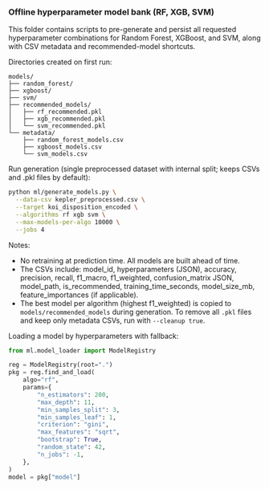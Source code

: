 ### Offline hyperparameter model bank (RF, XGB, SVM)

This folder contains scripts to pre-generate and persist all requested hyperparameter combinations for Random Forest, XGBoost, and SVM, along with CSV metadata and recommended-model shortcuts.

Directories created on first run:

```
models/
├── random_forest/
├── xgboost/
├── svm/
├── recommended_models/
│   ├── rf_recommended.pkl
│   ├── xgb_recommended.pkl
│   └── svm_recommended.pkl
└── metadata/
    ├── random_forest_models.csv
    ├── xgboost_models.csv
    └── svm_models.csv
```

Run generation (single preprocessed dataset with internal split; keeps CSVs and .pkl files by default):

```bash
python ml/generate_models.py \
  --data-csv kepler_preprocessed.csv \
  --target koi_disposition_encoded \
  --algorithms rf xgb svm \
  --max-models-per-algo 10000 \
  --jobs 4
```

Notes:
- No retraining at prediction time. All models are built ahead of time.
- The CSVs include: model_id, hyperparameters (JSON), accuracy, precision, recall, f1_macro, f1_weighted, confusion_matrix JSON, model_path, is_recommended, training_time_seconds, model_size_mb, feature_importances (if applicable).
- The best model per algorithm (highest f1_weighted) is copied to `models/recommended_models` during generation. To remove all `.pkl` files and keep only metadata CSVs, run with `--cleanup true`.

Loading a model by hyperparameters with fallback:

```python
from ml.model_loader import ModelRegistry

reg = ModelRegistry(root=".")
pkg = reg.find_and_load(
    algo="rf",
    params={
        "n_estimators": 200,
        "max_depth": 11,
        "min_samples_split": 3,
        "min_samples_leaf": 1,
        "criterion": "gini",
        "max_features": "sqrt",
        "bootstrap": True,
        "random_state": 42,
        "n_jobs": -1,
    },
)
model = pkg["model"]
```


